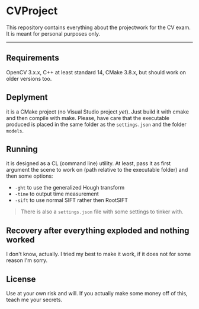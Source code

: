 # CVProject

This repository contains everything about the projectwork for the CV exam.
It is meant for personal purposes only.

***

## Requirements
OpenCV 3.x.x, C++ at least standard 14, CMake 3.8.x, but should work on older versions too.

## Deplyment
it is a CMake project (no Visual Studio project *yet*). Just build it with cmake and then compile with make.
Please, have care that the executable produced is placed in the same folder as the `settings.json` and the folder `models`.



## Running
it is designed as a CL (command line) utility. 
At least, pass it as first argument the scene to work on (path relative to the executable folder) and then some options:
* `-ght` to use the generalized Hough transform
* `-time` to output time measurement
* `-sift` to use normal SIFT rather then RootSIFT

> There is also a `settings.json` file with some settings to tinker with.


## Recovery after everything exploded and nothing worked
I don't know, actually. I tried my best to make it work, if it does not for some reason I'm sorry.


## License
Use at your own risk and will. If you actually make some money off of this, teach me your secrets. 
